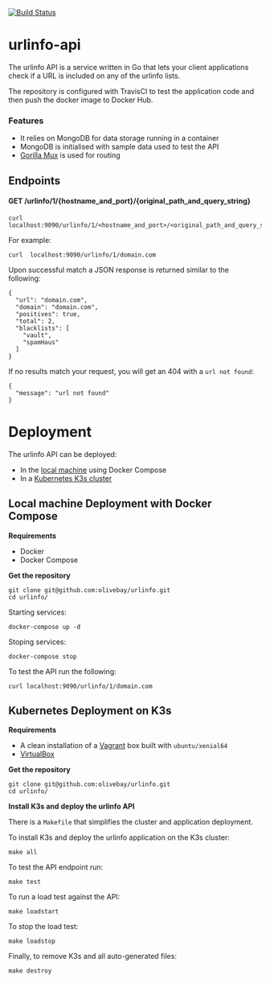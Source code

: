 [![Build Status](https://travis-ci.com/olivebay/urlinfo.svg?branch=master)](https://travis-ci.com/olivebay/urlinfo)

# urlinfo-api

The urlinfo API is a service written in Go that lets your client applications check if a URL is included on any of the urlinfo lists.

The repository is configured with TravisCI to test the application code and then push the docker image to Docker Hub.


### Features

- It relies on MongoDB for data storage running in a container  
- MongoDB is initialised with sample data used to test the API
- [Gorilla Mux](https://github.com/gorilla/mux) is used for routing   


## Endpoints

#### GET /urlinfo/1/{hostname_and_port}/{original_path_and_query_string}

```
curl localhost:9090/urlinfo/1/<hostname_and_port>/<original_path_and_query_string>
```

For example: 

```
curl  localhost:9090/urlinfo/1/domain.com
```

Upon successful match a JSON response is returned similar to the following:

```
{
  "url": "domain.com",
  "domain": "domain.com",
  "positives": true,
  "total": 2,
  "blacklists": [
    "vault",
    "spamHaus"
  ]
}
```

If no results match your request, you will get an 404 with a `url not found`:

```
{
  "message": "url not found"
}
```

# Deployment

The urlinfo API can be deployed:
- In the [local machine](https://github.com/olivebay/urlinfo/blob/master/README.md#localhost-deployment) using Docker Compose   
- In a [Kubernetes K3s cluster](https://github.com/olivebay/urlinfo/blob/master/README.md#kubernetes-deployment)   


## Local machine Deployment with Docker Compose

**Requirements**

- Docker 
- Docker Compose

**Get the repository**

```
git clone git@github.com:olivebay/urlinfo.git
cd urlinfo/
```

Starting services:

```
docker-compose up -d
```

Stoping services:

```
docker-compose stop
```

To test the API run the following:

```
curl localhost:9090/urlinfo/1/domain.com
```

## Kubernetes Deployment on K3s

**Requirements**

- A clean installation of a [Vagrant](https://www.vagrantup.com/downloads.html) box built with `ubuntu/xenial64`  
- [VirtualBox](https://www.virtualbox.org/wiki/Downloads)  


**Get the repository**

```
git clone git@github.com:olivebay/urlinfo.git
cd urlinfo/
```

**Install K3s and deploy the urlinfo API**

There is a `Makefile` that simplifies the cluster and application deployment.

To install K3s and deploy the urlinfo application on the K3s cluster:

```
make all
```

To test the API endpoint run:

```
make test
```

To run a load test against the API:

```
make loadstart
```

To stop the load test:

```
make loadstop
```

Finally, to remove K3s and all auto-generated files:

```
make destroy
```

